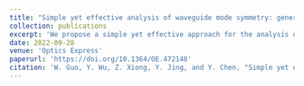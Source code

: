 ```yaml
---
title: "Simple yet effective analysis of waveguide mode symmetry: generalized eigenvalue approach based on Maxwell’s equations"
collection: publications
excerpt: 'We propose a simple yet effective approach for the analysis of waveguide mode symmetry. In this method, Maxwell’s equations are reformulated into generalized eigenvalue problems. The waveguide eigenmodes are completely determined by the generalized eigenvalue problem given by two matrices (M, N), where M is 6 × 6 waveguide Hamiltonian and N is a constant singular matrix. Based on this approach, we discuss several symmetry operations and the corresponding symmetries including chiral, parity-time reversal, rotation symmetry, etc., wherein the constraints of symmetry requirements on material parameters are derived in a much simpler way.'
date: 2022-09-28
venue: 'Optics Express'
paperurl: 'https://doi.org/10.1364/OE.472148'
citation: 'W. Guo, Y. Wu, Z. Xiong, Y. Jing, and Y. Chen, "Simple yet effective analysis of waveguide mode symmetry: generalized eigenvalue approach based on Maxwell’s equations," Opt. Express 30, 37910-37924 (2022).'
---
```


